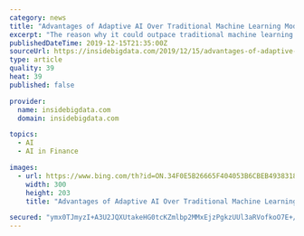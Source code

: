 ```yaml
---
category: news
title: "Advantages of Adaptive AI Over Traditional Machine Learning Models"
excerpt: "The reason why it could outpace traditional machine learning (ML) models in the near future ... In our work with communications service providers (CSPs) globally, we’ve evaluated the results generated through Adaptive Learning in a qualitative and quantitative manner. The results obtained are consistently accurate, have excellent coverage ..."
publishedDateTime: 2019-12-15T21:35:00Z
sourceUrl: https://insidebigdata.com/2019/12/15/advantages-of-adaptive-ai-over-traditional-machine-learning-models/
type: article
quality: 39
heat: 39
published: false

provider:
  name: insidebigdata.com
  domain: insidebigdata.com

topics:
  - AI
  - AI in Finance

images:
  - url: https://www.bing.com/th?id=ON.34F0E5B26665F404053B6CBEB4938318
    width: 300
    height: 203
    title: "Advantages of Adaptive AI Over Traditional Machine Learning Models"

secured: "ymx0TJmyzI+A3U2JQXUtakeHG0tcKZmlbp2MMxEjzPgkzUUl3aRVofkoO7E+/XuOa9OH8beMRo8x7N1dh4/mARi/ArmIn1XTJ0ppVgQNRlPy+xB5VUc65Y7IO15fgY9GZXCOiocYBKj1KMr5hc56a4/pv3tNW70+0s876H/4TGJyHF2D3m7x9UEoM9KltOYNki7XbxMkV0V3LC6nxe4/11ELpsCD6StURHKfLmwD+/snbjgcukKZnZYiJt//xpkunUR5cxDamg5nly60ReJ2ew==;A1xillEOB+HBp0t0bXsOgw=="
---
```


